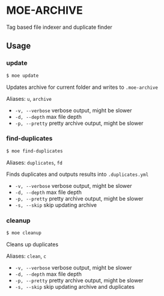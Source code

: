 # MOE-ARCHIVE

Tag based file indexer and duplicate finder

## Usage


### update
```sh
$ moe update
```

Updates archive for current folder and writes to `.moe-archive`

Aliases: `u`, `archive`

- `-v, --verbose` verbose output, might be slower
- `-d, --depth` max file depth
- `-p, --pretty` pretty archive output, might be slower

### find-duplicates
```sh
$ moe find-duplicates
```
Aliases: `duplicates`, `fd`

Finds duplicates and outputs results into `.duplicates.yml`

- `-v, --verbose` verbose output, might be slower
- `-d, --depth` max file depth
- `-p, --pretty` pretty archive output, might be slower
- `-s, --skip` skip updating archive

### cleanup
```sh
$ moe cleanup
```

Cleans up duplicates

Aliases: `clean`, `c`

- `-v, --verbose` verbose output, might be slower
- `-d, --depth` max file depth
- `-p, --pretty` pretty archive output, might be slower
- `-s, --skip` skip updating archive and duplicates